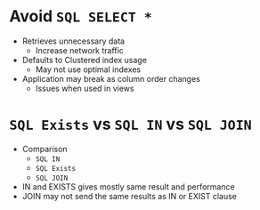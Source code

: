 # Avoid ```SQL SELECT * ```
  - Retrieves unnecessary data
    - Increase network traffic
  - Defaults to Clustered index usage
    - May not use optimal indexes
  - Application may break as column order changes
    - Issues when used in views

# ```SQL Exists``` vs ```SQL IN``` vs ```SQL JOIN```
  - Comparison
    - ```SQL IN```
    - ```SQL Exists```
    - ```SQL JOIN```
  - IN and EXISTS gives mostly same result and performance
  - JOIN may not send the same results as IN or EXIST clause
